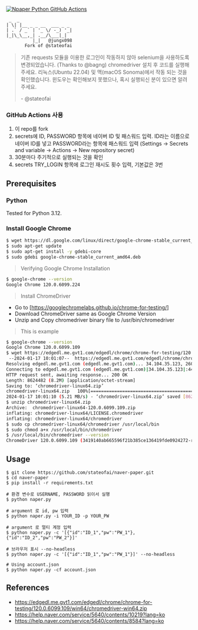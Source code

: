 [![Npaper Python GitHub Actions](https://github.com/jungx098/naver-paper/actions/workflows/action.yml/badge.svg)](https://github.com/jungx098/naver-paper/actions/workflows/action.yml)

```ascii
 _  _
| \| |__ _ _ __  ___ _ _
| .` / _` | '_ \/ -_) '_|
|_|\_\__,_| .__/\___|_|
          |_|   @jungx098
       Fork of @stateofai
```

> 기존 requests 모듈을 이용한 로그인이 작동하지 않아 selenium을 사용하도록 변경되었습니다. (Thanks to @bagng)
> chromedriver 설치 후 코드를 실행해주세요.
> 리눅스(Ubuntu 22.04) 및 맥(macOS Sonoma)에서 작동 되는 것을 확인했습니다.
> 윈도우는 확인해보지 못했으나, 혹시 실행되신 분이 있으면 알려주세요.
>
> \- @stateofai

### GitHub Actions 사용
1. 이 repo를 fork
2. secrets에 ID, PASSWORD 항목에 네이버 ID 및 패스워드 입력. ID라는 이름으로 네이버 ID를 넣고 PASSWORD라는 항목에 패스워드 입력
   (Settings -> Secrets and variable -> Actions -> New repository secret)
3. 30분마다 주기적으로 실행되는 것을 확인
4. secrets TRY_LOGIN 항목에 로그인 재시도 횟수 입력, 기본값은 3번

## Prerequisites

### Python

Tested for Python 3.12.

### Install Google Chrome
```bash
$ wget https://dl.google.com/linux/direct/google-chrome-stable_current_amd64.deb
$ sudo apt-get update
$ sudo apt-get install -y gdebi-core
$ sudo gdebi google-chrome-stable_current_amd64.deb
```
> Verifying Google Chrome Installation
```bash
$ google-chrome --version
Google Chrome 120.0.6099.224
```
> Install ChromeDriver
- Go to [https://googlechromelabs.github.io/chrome-for-testing/]
- Download ChromeDriver same as Google Chrome Version
- Unzip and Copy chromedriver binary file to /usr/bin/chromedriver
> This is example
```bash
$ google-chrome --version
Google Chrome 120.0.6099.109
$ wget https://edgedl.me.gvt1.com/edgedl/chrome/chrome-for-testing/120.0.6099.109/linux64/chromedriver-linux64.zip
 --2024-01-17 10:01:07--  https://edgedl.me.gvt1.com/edgedl/chrome/chrome-for-testing/120.0.6099.109/linux64/chromedriver-linux64.zip
Resolving edgedl.me.gvt1.com (edgedl.me.gvt1.com)... 34.104.35.123, 2600:1900:4110:86f::
Connecting to edgedl.me.gvt1.com (edgedl.me.gvt1.com)|34.104.35.123|:443... connected.
HTTP request sent, awaiting response... 200 OK
Length: 8624482 (8.2M) [application/octet-stream]
Saving to: ‘chromedriver-linux64.zip’
chromedriver-linux64.zip   100%[=======================================>]   8.22M  5.21MB/s    in 1.6s
2024-01-17 10:01:10 (5.21 MB/s) - ‘chromedriver-linux64.zip’ saved [8624482/8624482]
$ unzip chromedriver-linux64.zip
Archive:  chromedriver-linux64-120.0.6099.109.zip
inflating: chromedriver-linux64/LICENSE.chromedriver
inflating: chromedriver-linux64/chromedriver
$ sudo cp chromedriver-linux64/chromedriver /usr/local/bin
$ sudo chmod a+x /usr/local/bin/chromedriver
$ /usr/local/bin/chromedriver --version
ChromeDriver 120.0.6099.109 (3419140ab665596f21b385ce136419fde0924272-refs/branch-heads/6099@{#1483})
```
## Usage
```
$ git clone https://github.com/stateofai/naver-paper.git
$ cd naver-paper
$ pip install -r requirements.txt

# 환경 변수로 USERNAME, PASSWORD 읽이서 실행
$ python naper.py

# argument 로 id, pw 입력
$ python naper.py -i YOUR_ID -p YOUR_PW

# argument 로 멀티 계정 입력
$ python naper.py -c '[{"id":"ID_1","pw":"PW_1"},{"id":"ID_2","pw":"PW_2"}]'

# 브라우저 표시 --no-headless
$ python naper.py -c '[{"id":"ID_1","pw":"PW_1"}]' --no-headless

# Using account.json
$ python naper.py -cf account.json
```

## References
* https://edgedl.me.gvt1.com/edgedl/chrome/chrome-for-testing/120.0.6099.109/win64/chromedriver-win64.zip
* https://help.naver.com/service/5640/contents/10219?lang=ko
* https://help.naver.com/service/5640/contents/8584?lang=ko
